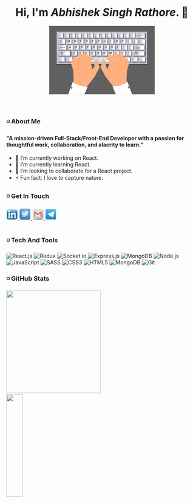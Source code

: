 <div align="center"> <h1>Hi, I'm <i>Abhishek Singh Rathore</i>. 👋 </h1></div>

<div align="center"> <img  src="./assets/giphy.gif" width="55%"> </div>
<br>
<br>

### :white_medium_small_square: About Me

#### "A mission-driven Full-Stack/Front-End Developer with a passion for thoughtful work, collaboration, and alacrity to learn."

- 🔭 I’m currently working on React.
- 🌱 I’m currently learning React.
- 👯 I’m looking to collaborate for a React project.
- ⚡ Fun fact: I love to capture nature.

### :white_medium_small_square: Get In Touch

   <nav>
       <a href="https://www.linkedin.com/in/abhishek-singh-rathore-878372205" target="_blank">
          <img src="./assets/linkedin-icon.png" width="30px" height="30px"/>
       </a>
       <a href="https://twitter.com/TheAbhi98765" target="_blank">
          <img src="./assets/twitter-icon.png" width="30px" height="30px"/> 
       </a>
       <a href="mailto:abhishek.140999@gmail.com" target="_blank">
          <img src="./assets/gmail-icon.png" width="30px" height="30px"/> 
       </a>
       <a href="http://t.me/abhishek_s_rathore" target="_blank">
          <img src="./assets/telegram-icon.png" width="30px" height="30px"/> 
       </a>
   </nav>
<br>

### :white_medium_small_square: Tech And Tools

   <p> 
      <img alt="React.js" src="https://img.shields.io/badge/Redux-593D88?style=for-the-badge&logo=redux&logoColor=white" />
      <img alt="Redux" src="https://img.shields.io/badge/React-20232A?style=for-the-badge&logo=react&logoColor=61DAFB" />
      <img alt="Socket.io" src="https://img.shields.io/badge/Socket.io-010101?&style=for-the-badge&logo=Socket.io&logoColor=white" />
      <img alt="Express.js" src="https://img.shields.io/badge/Express.js-000000?style=for-the-badge&logo=express&logoColor=white" />
      <img alt="MongoDB" src="https://img.shields.io/badge/MongoDB-white?style=for-the-badge&logo=mongodb&logoColor=4EA94B" />
      <img alt="Node.js" src="https://img.shields.io/badge/Node.js-339933?style=for-the-badge&logo=nodedotjs&logoColor=white" />
      <img alt="JavaScript" src="https://img.shields.io/badge/javascript-%23323330.svg?style=for-the-badge&logo=javascript&logoColor=%23F7DF1E" />
      <img alt="SASS" src="https://img.shields.io/badge/SCSS-hotpink.svg?style=for-the-badge&logo=SASS&logoColor=white"/>
      <img alt="CSS3" src="https://img.shields.io/badge/css3-%231572B6.svg?style=for-the-badge&logo=css3&logoColor=white" />
      <img alt="HTML5" src="https://img.shields.io/badge/html5-%23E34F26.svg?style=for-the-badge&logo=html5&logoColor=white" />
      <img alt="MongoDB" src="https://img.shields.io/badge/GitHub-100000?style=for-the-badge&logo=github&logoColor=white" /> 
      <img alt="Git" src="https://img.shields.io/badge/git-%23F05033.svg?style=for-the-badge&logo=git&logoColor=white" />
  </p>
         
### :white_medium_small_square: GitHub Stats

  <p>
      <img src="https://github-readme-stats.vercel.app/api?username=abhishek-s-rathore&show_icons=true&theme=tokyonight" height="270px" width="70.25%"/> 
      <img src="https://github-readme-stats.vercel.app/api/top-langs/?username=abhishek-s-rathore&theme=tokyonight" height="270px" width="29.25%"/>
  </p>
